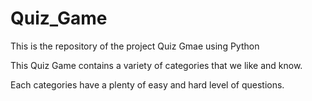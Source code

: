 # Quiz_Game
This is the repository of the project Quiz Gmae using Python

This Quiz Game contains a variety of categories that we like and know.

Each categories have a plenty of easy and hard level of questions.
